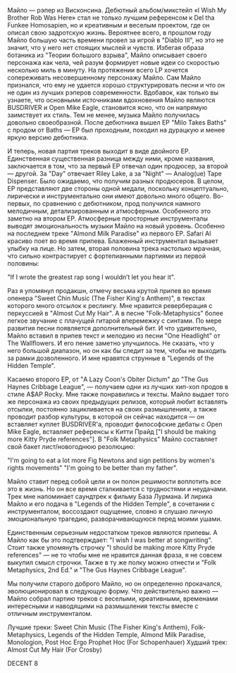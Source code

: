 Майло — рэпер из Висконсина. Дебютный альбом/микстейп «I Wish My Brother Rob Was Here» стал не только лучшим референсом к Del tha Funkee Homosapien, но и креативным и веселым проектом, где он описал свою задротскую жизнь. Вероятнее всего, в прошлом году Майло большую часть времени провел за игрой в "Diablo III", но это не значит, что у него нет стоящих мыслей и чувств. Избегая образа ботаника из "Теории большого взрыва", Майло описывает своего персонажа как чела, чей разум формирует новые идеи со скоростью несколько миль в минуту. На протяжении всего LP хочется сопереживать несовершенному персонажу Майло. Сам Майло признался, что ему не удается хорошо структурировать песни и что он не один из лучших рэперов современности. Вдобавок, как только вы узнаете, что основными источниками вдохновения Майло являются BUSDRIVER и Open Mike Eagle, становится ясно, что он напрямую заимствует их стиль. Тем не менее, музыка Майло получилась довольно своеобразной. После дебютника вышел EP "Milo Takes Baths" с продом от Baths — EP был проходным, походил на дурацкую и менее яркую версию дебютника.

И теперь, новая партия треков выходит в виде двойного EP. Единственная существенная разница между ними, кроме названия, заключается в том, что за первый EP отвечал один продюсер, за второй — другой. За "Day" отвечает Riley Lake, а за "Night" — Analog(ue) Tape Dispenser. Было ожидаемо, что получим разных продюсеров. В целом, EP представляют две стороны одной медали, поскольку концептуально, лирически и инструментально они имеют довольно много общего. Во-первых, по сравнению с дебютником, прод получился намного мелодичным, детализированным и атмосферным. Особенного это заметно на втором EP. Атмосферные просторные инструменталы выводят эмоциональность музыки Майло на новый уровень. Особенно на последнем треке "Almond Milk Paradise" из первого EP. Safari Al красиво поет во время припева. Блаженный инструментал вызывает улыбку на лице. Но затем, вторая половина трека настолько мрачная, что сильно контрастирует с фортепианными партиями из первой половины:

"If I wrote the greatest rap song
I wouldn’t let you hear it".

Раз я упомянул продакшн, отмечу весьма крутой припев во время опенера "Sweet Chin Music (The Fisher King's Anthem)", в текстах которого много отсылок к реслингу. Мне нравится реверберация с перкуссией в "Almost Cut My Hair". А в песне "Folk-Metaphysics" более легкое звучание с плачущей гитарой вперемежку с синтами. По мере развития песни появляется дополнительный бит. И что удивительно, Майло вставил в припев текст и мелодию из песни "One Headlight" от The Wallflowers. И его пение заметно улучшилось. Не сказать, что у него большой диапазон, но он как бы следит за тем, чтобы не выходить за рамки дозволенного. И мне нравятся струнные в "Legends of the Hidden Temple".

Касаемо второго EP, от "A Lazy Coon's Obiter Dictum" до "The Gus Haynes Cribbage League", — получаем одни из лучших хип-хоп продов в стиле A$AP Rocky. Мне также понравились и тексты. Майло выдает того же персонажа из своих предыдущих релизов, который любит вставлять отсылки, постоянно зацикливается на своих размышлениях, а также проводит разбор культуры, в которой он сейчас находится — он вставляет куплет BUSDRIVER'a, проводит философские дебаты с Open Mike Eagle, вставляет референсы к Китти Прайд ["I should be making more Kitty Pryde references"]. В "Folk Metaphysics" Майло составляет свой бакет лист/новогоднюю резолюцию:

"I'm going to eat a lot more Fig Newtons and sign petitions by women's rights movements"
"I'm going to be better than my father".

Майло ставит перед собой цели и он полон решимости воплотить все это в жизнь. Но он все время сталкивается с трудностями и неудачами. Трек мне напоминает саундтрек к фильму База Лурмана. И лирика Майло и его подача в "Legends of the Hidden Temple", в сочетании с инструменталом, воссоздают ощущение, словно я слушаю личную эмоциональную трагедию, разворачивающуюся перед моими ушами.

Единственным серьезным недостатком треков являются припевы. А Майло как бы это подтверждает: "I wish I was better at songwriting". Стоит также упомянуть строчку "I should be making more Kitty Pryde references" — не то чтобы мне не нравится данная фраза, я не совсем выкупил смысл строчки. Также в ту же полку можно отнести и "Folk Metaphysics, 2nd Ed." и "The Gus Haynes Cribbage League".

Мы получили старого доброго Майло, но он определенно прокачался, эволюционировал в следующую форму. Что действительно важно — Майло собрал партию треков с веселыми, креативными, временами интересными и наводящими на размышления тексты вместе с отличным инструменталом.

Лучшие треки: Sweet Chin Music (The Fisher King's Anthem),
Folk-Metaphysics, Legends of the Hidden Temple, Almond Milk Paradise,
Monologion, Post Hoc Ergo Prophet Hoc (For Schopenhauer)
Худший трек: Almost Cut My Hair (For Crosby)

DECENT 8

